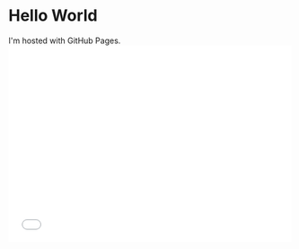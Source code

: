 <!DOCTYPE.html>
<html>
  <body>
  <h1>Hello World</h1>
  <p1>I'm hosted with GitHub Pages.</p1>
  <iframe src="//www.pixton.com/embed/vzdaextt" frameborder="0" width="100%" height="350" allowfullscreen></iframe>
  </body>
</html>
